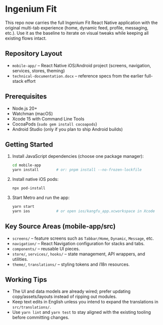 # Ingenium Fit

This repo now carries the full Ingenium Fit React Native application with the original multi-tab experience (home, dynamic feed, profile, messaging, etc.). Use it as the baseline to iterate on visual tweaks while keeping all existing flows intact.

## Repository Layout
- `mobile-app/` – React Native iOS/Android project (screens, navigation, services, stores, theming)
- `technical-documentation.docx` – reference specs from the earlier full-stack effort

## Prerequisites
- Node.js 20+
- Watchman (macOS)
- Xcode 15 with Command Line Tools
- CocoaPods (`sudo gem install cocoapods`)
- Android Studio (only if you plan to ship Android builds)

## Getting Started
1. Install JavaScript dependencies (choose one package manager):
   ```bash
   cd mobile-app
   yarn install        # or: pnpm install --no-frozen-lockfile
   ```
2. Install native iOS pods:
   ```bash
   npx pod-install
   ```
3. Start Metro and run the app:
   ```bash
   yarn start
   yarn ios            # or open ios/kangfu_app.xcworkspace in Xcode
   ```

## Key Source Areas (mobile-app/src)
- `screens/` – feature screens such as `Tabbar/Home`, `Dynamic`, `Message`, etc.
- `navigation/` – React Navigation configuration for stacks and tabs.
- `components/` – reusable UI pieces.
- `store/`, `services/`, `hooks/` – state management, API wrappers, and utilities.
- `theme/`, `translations/` – styling tokens and i18n resources.

## Working Tips
- The UI and data models are already wired; prefer updating copy/assets/layouts instead of ripping out modules.
- Keep text edits in English unless you intend to expand the translations in `src/translations/`.
- Use `yarn lint` and `yarn test` to stay aligned with the existing tooling before committing changes.
